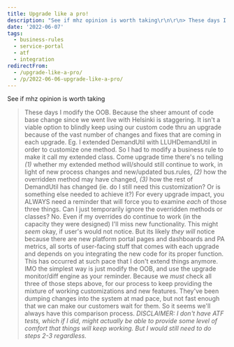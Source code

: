 ```yaml
---
title: Upgrade like a pro!
description: "See if mhz opinion is worth taking\r\n\r\n> These days I modify the OOB. Because the sheer amount of code base change since we went live with Helsinki is stagger..."
date: '2022-06-07'
tags:
  - business-rules
  - service-portal
  - atf
  - integration
redirectFrom:
  - /upgrade-like-a-pro/
  - /p/2022-06-06-upgrade-like-a-pro/
---
```


See if mhz opinion is worth taking

> These days I modify the OOB. Because the sheer amount of code base change since we went live with Helsinki is staggering. It isn't a viable option to blindly keep using our custom code thru an upgrade because of the vast number of changes and fixes that are coming in each upgrade. Eg. I extended DemandUtil with LLUHDemandUtil in order to customize one method. So I had to modify a business rule to make it call my extended class. Come upgrade time there's no telling *(1)* whether my extended method will/should still continue to work, in light of new process changes and new/updated bus.rules, *(2)* how the overridden method may have changed, *(3)* how the rest of DemandUtil has changed (ie. do I still need this customization? Or is something else needed to achieve it?)
> For every upgrade impact, you ALWAYS need a reminder that will force you to examine *each* of those three things. Can I just temporarily ignore the overridden methods or classes? No. Even if my overrides do continue to work (in the capacity they were designed) I'll miss new functionality. This might *seem* okay, if user's would not notice. But its likely *they will* notice because there are new platform portal pages and dashboards and PA metrics, all sorts of user-facing stuff that comes with each upgrade and depends on you integrating the new code for its proper function. This has occurred at such pace that I don't extend things anymore.
> IMO the simplest way is just modify the OOB, and use the upgrade monitor/diff engine as your reminder. Because we *must* check all three of those steps above, for our process to keep providing the mixture of working customizations and new features. They've been dumping changes into the system at mad pace, but not fast enough that we can make our customers wait for them. So it seems we'll always have this comparison process.
> *DISCLAIMER:* *I don't have ATF tests, which if I did, might actually be able to provide some level of comfort that things will keep working. But I would still need to do steps 2-3 regardless.*